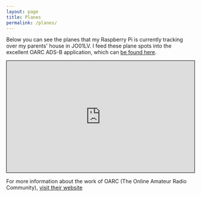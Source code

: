 ```yaml
---
layout: page
title: Planes
permalink: /planes/
---
```


Below you can see the planes that my Raspberry Pi is currently tracking over my parents' house in JO01LV. I feed these plane spots into the excellent OARC ADS-B application, which can [be found here](https://adsb.oarc.uk/).

<iframe src="http://82.30.4.254:108/tar1090/?&hideSidebar&hideButtons&zoom=9.5" width="100%" height="300" style="border:1px solid black;">
</iframe>

For more information about the work of OARC (The Online Amateur Radio Community), [visit their website](https://www.oarc.uk/)
